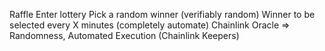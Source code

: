 Raffle
Enter lottery
Pick a random winner (verifiably random)
Winner to be selected every X minutes (completely automate)
Chainlink Oracle => Randomness, Automated Execution (Chainlink Keepers)
